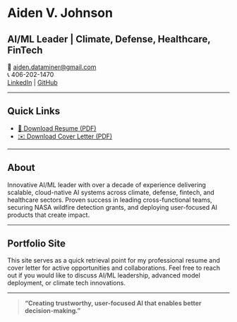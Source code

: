 # Aiden V. Johnson

## AI/ML Leader | Climate, Defense, Healthcare, FinTech

📧 [aiden.dataminer@gmail.com](mailto:aiden.dataminer@gmail.com)  
📞 406-202-1470  
[LinkedIn](https://www.linkedin.com/in/aiden-v-johnson) | [GitHub](https://github.com/AVJdataminer)

---

## Quick Links

- [📄 Download Resume (PDF)](resume.pdf)
- [✉️ Download Cover Letter (PDF)](cover-letter.pdf)

---

## About

Innovative AI/ML leader with over a decade of experience delivering scalable, cloud-native AI systems across climate, defense, fintech, and healthcare sectors. Proven success in leading cross-functional teams, securing NASA wildfire detection grants, and deploying user-focused AI products that create impact.

---

## Portfolio Site

This site serves as a quick retrieval point for my professional resume and cover letter for active opportunities and collaborations. Feel free to reach out if you would like to discuss AI/ML leadership, advanced model deployment, or climate tech innovations.

---

> **“Creating trustworthy, user-focused AI that enables better decision-making.”**

